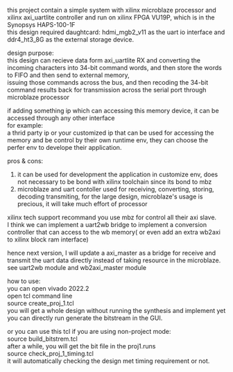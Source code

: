 this project contain a simple system with xilinx microblaze processor and xilinx axi_uartlite controller and run on xilinx FPGA VU19P, which is in the Synopsys HAPS-100-1F  
this design required daughtcard: hdmi_mgb2_v11 as the uart io interface and ddr4_ht3_8G as the external storage device.  

design purpose:  
this design can recieve data form axi_uartlite RX and converting the incoming characters into 34-bit command words, and then store the words to FIFO and then send to external memory,  
issuing those commands across the bus, and then recoding the 34-bit command results back for transmission across the serial port through microblaze processor  

if adding something ip which can accessing this memory device, it can be accessed through any other interface  
for example:  
a thrid party ip or your customized ip that can be used for accessing the memory and be control by their own runtime env, they can choose the perfer env to develope their application.  

pros & cons:
1. it can be used for development the application in customize env, does not necessary to be bond with xilinx toolchain since its bond to mbz
2. microblaze and uart contoller used for receiving, converting, storing, decoding transmiting, for the large design, microblaze's usage is precious, it will take much effort of processor

xilinx tech support recommand you use mbz for control all their axi slave.  
I think we can implement a uart2wb bridge to implement a conversion controller that can access to the wb memory( or even add an extra wb2axi to xilinx block ram interface)   


hence next version, I will update a axi_master as a bridge for receive and transmit the uart data directly instead of taking resource in the microblaze.    
see uart2wb module and wb2axi_master module

how to use:  
you can open vivado 2022.2  
open tcl command line  
source create_proj_1.tcl  
you will get a whole design without running the synthesis and implement yet
you can directly run generate the bitstream in the GUI.  

or you can use this tcl if you are using non-project mode:  
source build_bitstrem.tcl  
after a while, you will get the bit file in the proj1.runs  
source check_proj_1_timing.tcl  
it will automatically checking the design met timing requirement or not.
